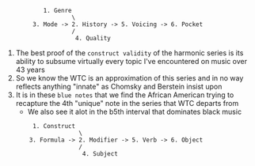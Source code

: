 ```
           1. Genre
                   \
        3. Mode -> 2. History -> 5. Voicing -> 6. Pocket
                   /
                    4. Quality
```

1. The best proof of the `construct validity` of the harmonic series is its ability to subsume virtually every topic I've encountered on music over 43 years
2. So we know the WTC is an approximation of this series and in no way reflects anything "innate" as Chomsky and Berstein insist upon
3. It is in these `blue notes` that we find the African American trying to recapture the 4th "unique" note in the series that WTC departs from
   - We also see it alot in the b5th interval that dominates black music

```
        1. Construct
                     \
       3. Formula -> 2. Modifier -> 5. Verb -> 6. Object
                     /
                      4. Subject
```

